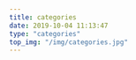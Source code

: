 ```yaml
---
title: categories
date: 2019-10-04 11:13:47
type: "categories"
top_img: "/img/categories.jpg"
---
```

